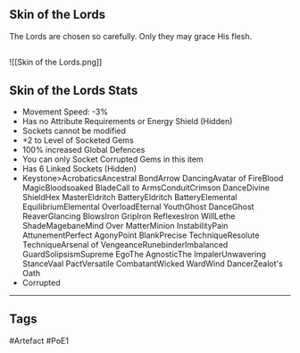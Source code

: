 ## Skin of the Lords
The Lords are chosen so carefully.
Only they may grace His flesh.
##
![[Skin of the Lords.png]]
## Skin of the Lords Stats
- Movement Speed: -3%
- Has no Attribute Requirements or Energy Shield (Hidden)
- Sockets cannot be modified
- +2 to Level of Socketed Gems
- 100% increased Global Defences
- You can only Socket Corrupted Gems in this item
- Has 6 Linked Sockets (Hidden)
- Keystone>AcrobaticsAncestral BondArrow DancingAvatar of FireBlood MagicBloodsoaked BladeCall to ArmsConduitCrimson DanceDivine ShieldHex MasterEldritch BatteryEldritch BatteryElemental EquilibriumElemental OverloadEternal YouthGhost DanceGhost ReaverGlancing BlowsIron GripIron ReflexesIron WillLethe ShadeMagebaneMind Over MatterMinion InstabilityPain AttunementPerfect AgonyPoint BlankPrecise TechniqueResolute TechniqueArsenal of VengeanceRunebinderImbalanced GuardSolipsismSupreme EgoThe AgnosticThe ImpalerUnwavering StanceVaal PactVersatile CombatantWicked WardWind DancerZealot's Oath
- Corrupted


---
## Tags
#Artefact
#PoE1